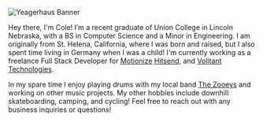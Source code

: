 ![Yeagerhaus Banner](https://github.com/yeagerhaus/yeagerhaus/blob/main/yhbanner2.png?raw=true)

Hey there, I'm Cole! I’m a recent graduate of Union College in Lincoln Nebraska, with a BS in Computer Science and a Minor in Engineering.  I am originally from St. Helena, California, where I was born and raised, but I also spent time living in Germany when I was a child!  I'm currently working as a freelance Full Stack Developer for [Motionize](https://motionize.io/) [Hitsend](https://hitsend.io/), and [Volitant Technologies](http://volitantdrones.com/).

In my spare time I enjoy playing drums with my local band [The Zooeys](https://thezooeys.com/) and working on other music projects.  My other hobbies include downhill skateboarding, camping, and cycling!  Feel free to reach out with any business inquiries or questions!
